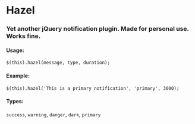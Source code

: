 # Hazel

### Yet another jQuery notification plugin. Made for personal use. Works fine.


#### Usage: 
`$(this).hazel(message, type, duration);`

#### Example:
`$(this).hazel('This is a primary notification', 'primary', 3000);`

#### Types:
`success`, `warning`, `danger`, `dark`, `primary`
